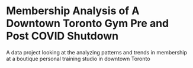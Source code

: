 # Membership Analysis of A Downtown Toronto Gym Pre and Post COVID Shutdown
A data project looking at the analyzing patterns and trends in membership at a boutique personal training studio in downtown Toronto



